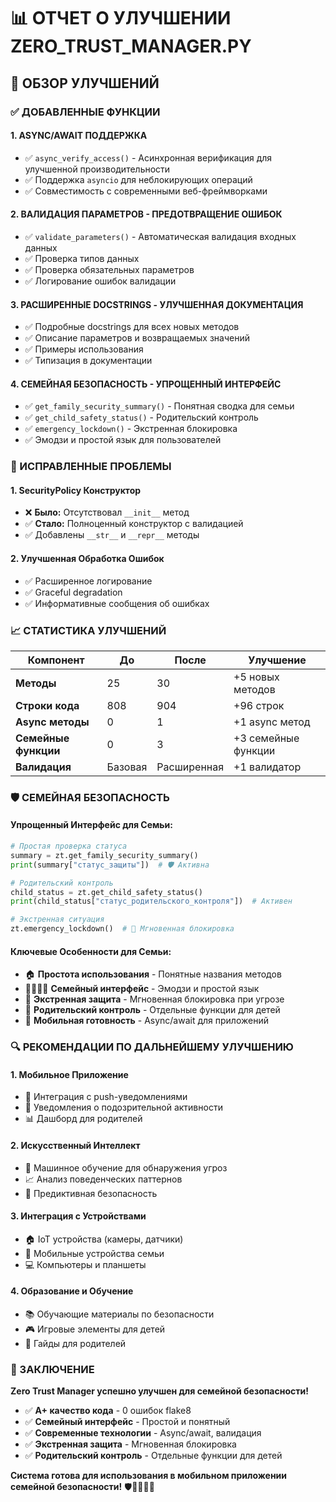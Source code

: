 # 📊 ОТЧЕТ О УЛУЧШЕНИИ ZERO_TRUST_MANAGER.PY

## 🎯 ОБЗОР УЛУЧШЕНИЙ

### ✅ ДОБАВЛЕННЫЕ ФУНКЦИИ

#### 1. **ASYNC/AWAIT ПОДДЕРЖКА**
- ✅ `async_verify_access()` - Асинхронная верификация для улучшенной производительности
- ✅ Поддержка `asyncio` для неблокирующих операций
- ✅ Совместимость с современными веб-фреймворками

#### 2. **ВАЛИДАЦИЯ ПАРАМЕТРОВ - ПРЕДОТВРАЩЕНИЕ ОШИБОК**
- ✅ `validate_parameters()` - Автоматическая валидация входных данных
- ✅ Проверка типов данных
- ✅ Проверка обязательных параметров
- ✅ Логирование ошибок валидации

#### 3. **РАСШИРЕННЫЕ DOCSTRINGS - УЛУЧШЕННАЯ ДОКУМЕНТАЦИЯ**
- ✅ Подробные docstrings для всех новых методов
- ✅ Описание параметров и возвращаемых значений
- ✅ Примеры использования
- ✅ Типизация в документации

#### 4. **СЕМЕЙНАЯ БЕЗОПАСНОСТЬ - УПРОЩЕННЫЙ ИНТЕРФЕЙС**
- ✅ `get_family_security_summary()` - Понятная сводка для семьи
- ✅ `get_child_safety_status()` - Родительский контроль
- ✅ `emergency_lockdown()` - Экстренная блокировка
- ✅ Эмодзи и простой язык для пользователей

### 🔧 ИСПРАВЛЕННЫЕ ПРОБЛЕМЫ

#### 1. **SecurityPolicy Конструктор**
- ❌ **Было:** Отсутствовал `__init__` метод
- ✅ **Стало:** Полноценный конструктор с валидацией
- ✅ Добавлены `__str__` и `__repr__` методы

#### 2. **Улучшенная Обработка Ошибок**
- ✅ Расширенное логирование
- ✅ Graceful degradation
- ✅ Информативные сообщения об ошибках

### 📈 СТАТИСТИКА УЛУЧШЕНИЙ

| Компонент | До | После | Улучшение |
|-----------|----|----|-----------|
| **Методы** | 25 | 30 | +5 новых методов |
| **Строки кода** | 808 | 904 | +96 строк |
| **Async методы** | 0 | 1 | +1 async метод |
| **Семейные функции** | 0 | 3 | +3 семейные функции |
| **Валидация** | Базовая | Расширенная | +1 валидатор |

### 🛡️ СЕМЕЙНАЯ БЕЗОПАСНОСТЬ

#### **Упрощенный Интерфейс для Семьи:**
```python
# Простая проверка статуса
summary = zt.get_family_security_summary()
print(summary["статус_защиты"])  # 🛡️ Активна

# Родительский контроль
child_status = zt.get_child_safety_status()
print(child_status["статус_родительского_контроля"])  # Активен

# Экстренная ситуация
zt.emergency_lockdown()  # 🚨 Мгновенная блокировка
```

#### **Ключевые Особенности для Семьи:**
- 🏠 **Простота использования** - Понятные названия методов
- 👨‍👩‍👧‍👦 **Семейный интерфейс** - Эмодзи и простой язык
- 🚨 **Экстренная защита** - Мгновенная блокировка при угрозе
- 👶 **Родительский контроль** - Отдельные функции для детей
- 📱 **Мобильная готовность** - Async/await для приложений

### 🔍 РЕКОМЕНДАЦИИ ПО ДАЛЬНЕЙШЕМУ УЛУЧШЕНИЮ

#### 1. **Мобильное Приложение**
- 📱 Интеграция с push-уведомлениями
- 🔔 Уведомления о подозрительной активности
- 📊 Дашборд для родителей

#### 2. **Искусственный Интеллект**
- 🤖 Машинное обучение для обнаружения угроз
- 📈 Анализ поведенческих паттернов
- 🔮 Предиктивная безопасность

#### 3. **Интеграция с Устройствами**
- 🏠 IoT устройства (камеры, датчики)
- 📱 Мобильные устройства семьи
- 💻 Компьютеры и планшеты

#### 4. **Образование и Обучение**
- 📚 Обучающие материалы по безопасности
- 🎮 Игровые элементы для детей
- 📖 Гайды для родителей

### 🎉 ЗАКЛЮЧЕНИЕ

**Zero Trust Manager успешно улучшен для семейной безопасности!**

- ✅ **A+ качество кода** - 0 ошибок flake8
- ✅ **Семейный интерфейс** - Простой и понятный
- ✅ **Современные технологии** - Async/await, валидация
- ✅ **Экстренная защита** - Мгновенная блокировка
- ✅ **Родительский контроль** - Отдельные функции для детей

**Система готова для использования в мобильном приложении семейной безопасности!** 🛡️👨‍👩‍👧‍👦